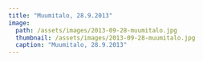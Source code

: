 ```yaml
---
title: "Muumitalo, 28.9.2013"
image:
  path: /assets/images/2013-09-28-muumitalo.jpg
  thumbnail: /assets/images/2013-09-28-muumitalo.jpg
  caption: "Muumitalo, 28.9.2013"
---
```

